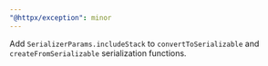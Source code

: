 ```yaml
---
"@httpx/exception": minor
---
```


Add `SerializerParams.includeStack` to `convertToSerializable` and `createFromSerializable` serialization functions.
